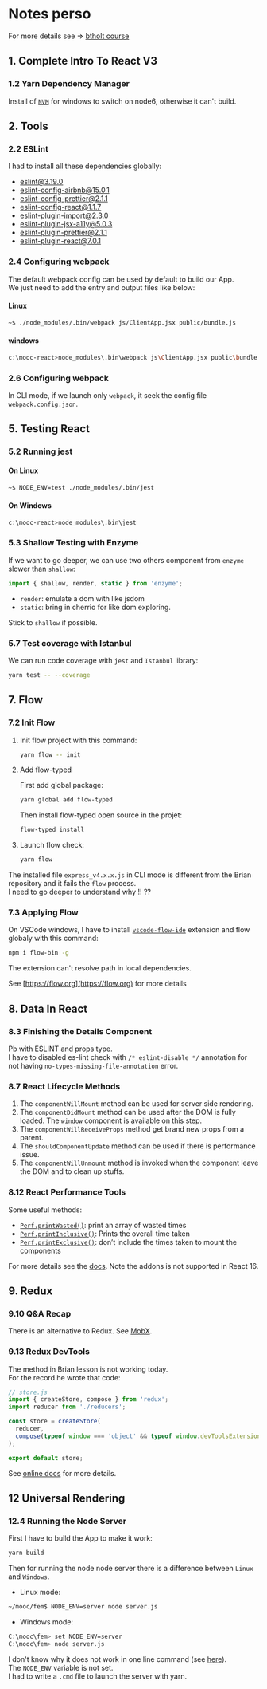 # Notes perso

For more details see => [btholt course](https://btholt.github.io/complete-intro-to-react/)

## 1. Complete Intro To React V3

### 1.2 Yarn Dependency Manager

Install of [`NVM`](https://github.com/coreybutler/nvm-windows) for windows to switch on node6, otherwise it can't build.

## 2. Tools

### 2.2 ESLint

I had to install all these dependencies globally:

- eslint@3.19.0
- eslint-config-airbnb@15.0.1
- eslint-config-prettier@2.1.1
- eslint-config-react@1.1.7
- eslint-plugin-import@2.3.0
- eslint-plugin-jsx-a11y@5.0.3
- eslint-plugin-prettier@2.1.1
- eslint-plugin-react@7.0.1

### 2.4 Configuring webpack

The default webpack config can be used by default to build our App.  
We just need to add the entry and output files like below:

#### Linux

```bash
~$ ./node_modules/.bin/webpack js/ClientApp.jsx public/bundle.js
```

#### windows

```bash
c:\mooc-react>node_modules\.bin\webpack js\ClientApp.jsx public\bundle.js
```

### 2.6 Configuring webpack

In CLI mode, if we launch only `webpack`, it seek the config file `webpack.config.json`.

## 5. Testing React

### 5.2 Running jest

#### On Linux

```bash
~$ NODE_ENV=test ./node_modules/.bin/jest
```

#### On Windows

```bash
c:\mooc-react>node_modules\.bin\jest
```

### 5.3 Shallow Testing with Enzyme

If we want to go deeper, we can use two others component from `enzyme` slower than `shallow`:

```js
import { shallow, render, static } from 'enzyme';
```

- `render`: emulate a dom with like jsdom
- `static`: bring in cherrio for like dom exploring.

Stick to `shallow` if possible.

### 5.7 Test coverage with Istanbul

We can run code coverage with `jest` and `Istanbul` library:

```bash
yarn test -- --coverage
```

## 7. Flow

### 7.2 Init Flow

1. Init flow project with this command:

   ```bash
   yarn flow -- init
   ```

1. Add flow-typed

   First add global package:

   ```bash
   yarn global add flow-typed
   ```

   Then install flow-typed open source in the projet:

   ```bash
   flow-typed install
   ```

1. Launch flow check:

   ```bash
   yarn flow
   ```

The installed file `express_v4.x.x.js` in CLI mode is different from the Brian repository and it fails the `flow` process.  
I need to go deeper to understand why !! ??

### 7.3 Applying Flow

On VSCode windows, I have to install [`vscode-flow-ide`](https://marketplace.visualstudio.com/items?itemName=gcazaciuc.vscode-flow-ide) extension and flow globaly with this command:

```bash
npm i flow-bin -g
```

The extension can't resolve path in local dependencies.

See [https://flow.org](https://flow.org) for more details

## 8. Data In React

### 8.3 Finishing the Details Component

Pb with ESLINT and props type.  
I have to disabled es-lint check with `/* eslint-disable */` annotation for not having `no-types-missing-file-annotation` error.

### 8.7 React Lifecycle Methods

1. The `componentWillMount` method can be used for server side rendering.
1. The `componentDidMount` method can be used after the DOM is fully loaded. The `window` component is available on this step.
1. The `componentWillReceiveProps` method get brand new props from a parent.
1. The `shouldComponentUpdate` method can be used if there is performance issue.
1. The `componentWillUnmount` method is invoked when the component leave the DOM and to clean up stuffs.

### 8.12 React Performance Tools

Some useful methods:

- [`Perf.printWasted()`](https://reactjs.org/docs/perf.html#printwasted): print an array of wasted times
- [`Perf.printInclusive()`](https://reactjs.org/docs/perf.html#printinclusive): Prints the overall time taken
- [`Perf.printExclusive()`](https://reactjs.org/docs/perf.html#printexclusive): don’t include the times taken to mount the components

For more details see the [docs](https://reactjs.org/docs/perf.html).
Note the addons is not supported in React 16.

## 9. Redux

### 9.10 Q&A Recap

There is an alternative to Redux. See [MobX](https://github.com/mobxjs/mobx).

### 9.13 Redux DevTools

The method in Brian lesson is not working today.  
For the record he wrote that code:

```js
// store.js
import { createStore, compose } from 'redux';
import reducer from './reducers';

const store = createStore(
  reducer,
  compose(typeof window === 'object' && typeof window.devToolsExtension !== 'undefined' ? window.devToolsExtension(): f => f)
);

export default store;
```

See [online docs](https://github.com/zalmoxisus/redux-devtools-extension#usage) for more details.

## 12 Universal Rendering

### 12.4 Running the Node Server

First I have to build the App to make it work:

```bash
yarn build
```

Then for running the node node server there is a difference between `Linux` and `Windows`.

- Linux mode:

```bash
~/mooc/fem$ NODE_ENV=server node server.js
```

- Windows mode:

```bash
C:\mooc\fem> set NODE_ENV=server
C:\mooc\fem> node server.js
```

I don't know why it does not work in one line command (see [here](https://ss64.com/nt/syntax-redirection.html)).  
The `NODE_ENV` variable is not set.  
I had to write a `.cmd` file to launch the server with yarn.